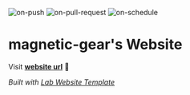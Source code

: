 
  ![on-push](../../actions/workflows/on-push.yaml/badge.svg)
  ![on-pull-request](../../actions/workflows/on-pull-request.yaml/badge.svg)
  ![on-schedule](../../actions/workflows/on-schedule.yaml/badge.svg)

  # magnetic-gear's Website

  Visit **[website url](#)** 🚀

  _Built with [Lab Website Template](https://greene-lab.gitbook.io/lab-website-template-docs)_
